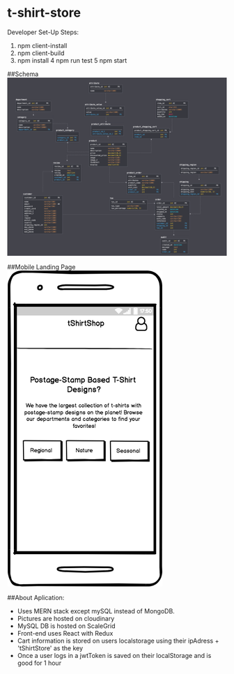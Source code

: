 # t-shirt-store
Developer Set-Up Steps:
1. npm client-install
2. npm client-build
3. npm install
4 npm run test
5 npm start

##Schema
![Pic of Schema](./Schema.png "Schema")

##Mobile Landing Page
![Pic of Schema](./WireFrames/Mobile-Landing.png "Schema")

##About Aplication:
* Uses MERN stack except mySQL instead of MongoDB.
* Pictures are hosted on cloudinary
* MySQL DB is hosted on ScaleGrid
* Front-end uses React with Redux
* Cart information is stored on users localstorage using their ipAdress + 'tShirtStore' as the key
* Once a user logs in a jwtToken is saved on their localStorage and is good for 1 hour
